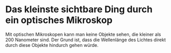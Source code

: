 # Das kleinste sichtbare Ding durch ein optisches Mikroskop

Mit optischen Mikroskopen kann man keine Objekte sehen, die kleiner als 200
Nanometer sind. Der Grund ist, dass die Wellenlänge des Lichtes direkt durch
diese Objekte hindurch gehen würde.
